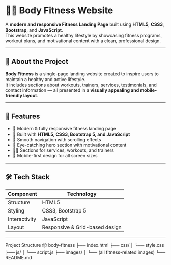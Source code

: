 # 🏋️‍♂️ Body Fitness Website  

A **modern and responsive Fitness Landing Page** built using **HTML5**, **CSS3**, **Bootstrap**, and **JavaScript**.  
This website promotes a healthy lifestyle by showcasing fitness programs, workout plans, and motivational content with a clean, professional design.

---

## 🌟 About the Project  

**Body Fitness** is a single-page landing website created to inspire users to maintain a healthy and active lifestyle.  
It includes sections about workouts, trainers, services, testimonials, and contact information — all presented in a **visually appealing and mobile-friendly layout**.

---

## 🚀 Features  

- 💪 Modern & fully responsive fitness landing page  
- 🎨 Built with **HTML5, CSS3, Bootstrap 5, and JavaScript**  
- 🧭 Smooth navigation with scrolling effects  
- 📸 Eye-catching hero section with motivational content  
- 🧍‍♂️ Sections for services, workouts, and trainers  
- 📱 Mobile-first design for all screen sizes  

---

## 🛠️ Tech Stack  

| Component | Technology |
|------------|-------------|
| Structure | HTML5 |
| Styling | CSS3, Bootstrap 5 |
| Interactivity | JavaScript |
| Layout | Responsive & Grid-based design |

---
Project Structure
📦 body-fitness
├── index.html
├── css/
│   └── style.css
├── js/
│   └── script.js
├── images/
│   └── (all fitness-related images)
└── README.md
